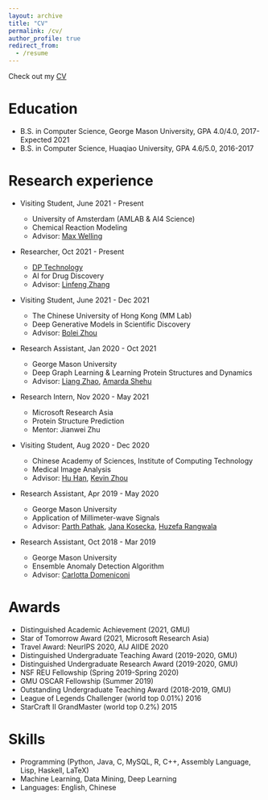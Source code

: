```yaml
---
layout: archive
title: "CV"
permalink: /cv/
author_profile: true
redirect_from:
  - /resume
---
```


Check out my [CV](https://yuanqidu.github.io/files/Yuanqi_Du_CV.pdf) 

Education
======
* B.S. in Computer Science, George Mason University, GPA 4.0/4.0, 2017-Expected 2021
* B.S. in Computer Science, Huaqiao University, GPA 4.6/5.0, 2016-2017


Research experience
======
<!--* Visiting Student, Oct 2021 - Present-->
<!--  * Princeton University -->
<!--  * Deep Generative Models-->
<!--  * Advisor: [Adji Bousso Dieng](https://www.linkedin.com/in/diengadji45/?locale=en_US)-->

* Visiting Student, June 2021 - Present
  * University of Amsterdam (AMLAB & AI4 Science)
  * Chemical Reaction Modeling
  * Advisor: [Max Welling](https://staff.fnwi.uva.nl/m.welling/)
  
* Researcher, Oct 2021 - Present
  * [DP Technology](https://www.dp.tech/)
  * AI for Drug Discovery
  * Advisor: [Linfeng Zhang](https://scholar.google.com/citations?user=jk7qwmcAAAAJ&hl=zh-CN)

* Visiting Student, June 2021 - Dec 2021
  * The Chinese University of Hong Kong (MM Lab)
  * Deep Generative Models in Scientific Discovery
  * Advisor: [Bolei Zhou](http://bzhou.ie.cuhk.edu.hk/)
  
* Research Assistant, Jan 2020 - Oct 2021
  * George Mason University
  * Deep Graph Learning & Learning Protein Structures and Dynamics
  * Advisor: [Liang Zhao](https://mason.gmu.edu/~lzhao9/), [Amarda Shehu](https://cs.gmu.edu/~ashehu/)

* Research Intern, Nov 2020 - May 2021
  * Microsoft Research Asia
  * Protein Structure Prediction
  * Mentor: Jianwei Zhu
  
* Visiting Student, Aug 2020 - Dec 2020
  * Chinese Academy of Sciences, Institute of Computing Technology
  * Medical Image Analysis
  * Advisor: [Hu Han](https://sites.google.com/site/huhanhomepage/), [Kevin Zhou](http://people.ucas.edu.cn/~skevinzhou?language=en)

* Research Assistant, Apr 2019 - May 2020
  * George Mason University
  * Application of Millimeter-wave Signals
  * Advisor: [Parth Pathak](http://www.phpathak.com/), [Jana Kosecka](https://cs.gmu.edu/~kosecka/), [Huzefa Rangwala](https://cs.gmu.edu/~hrangwal/)
  
* Research Assistant, Oct 2018 - Mar 2019
  * George Mason University
  * Ensemble Anomaly Detection Algorithm
  * Advisor: [Carlotta Domeniconi](https://cs.gmu.edu/~carlotta/)
  
Awards
======
  * Distinguished Academic Achievement (2021, GMU)
  * Star of Tomorrow Award (2021, Microsoft Research Asia)
  * Travel Award: NeurIPS 2020, AIJ AIIDE 2020
  * Distinguished Undergraduate Teaching Award (2019-2020, GMU)
  * Distinguished Undergraduate Research Award (2019-2020, GMU)
  * NSF REU Fellowship (Spring 2019-Spring 2020)
  * GMU OSCAR Fellowship (Summer 2019)
  * Outstanding Undergraduate Teaching Award (2018-2019, GMU)
  * League of Legends Challenger (world top 0.01%) 2016
  * StarCraft II GrandMaster (world top 0.2%) 2015

  
Skills
======
* Programming (Python, Java, C, MySQL, R, C++, Assembly Language, Lisp, Haskell, LaTeX)
* Machine Learning, Data Mining, Deep Learning
* Languages: English, Chinese
  



